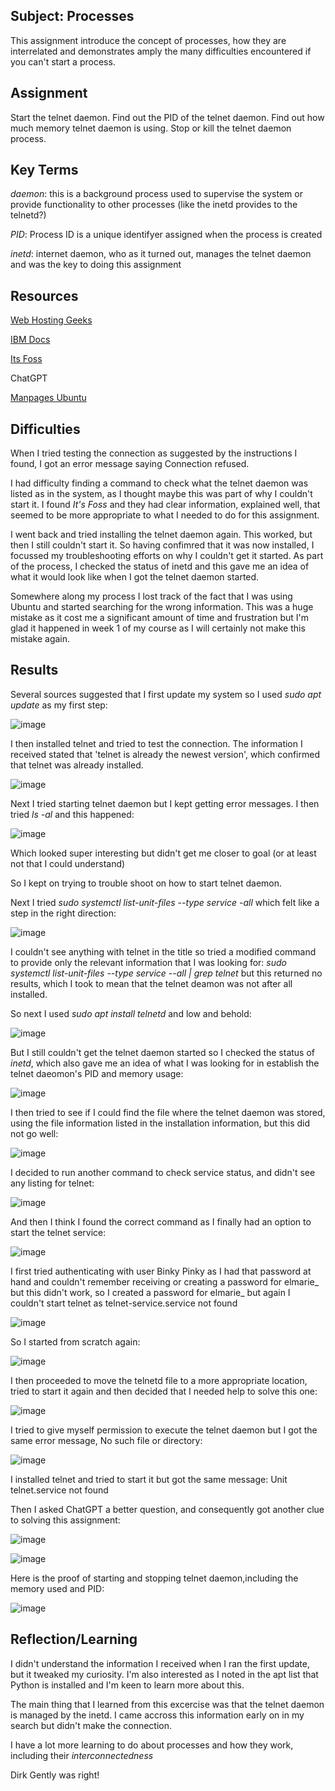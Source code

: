 ##  Subject:  Processes
This assignment introduce the concept of processes, how they are interrelated and demonstrates amply the many difficulties encountered if you can't start a process.


##  Assignment
Start the telnet daemon.
Find out the PID of the telnet daemon.
Find out how much memory telnet daemon is using.
Stop or kill the telnet daemon process.

## Key Terms

*daemon*:  this is a background process used to supervise the system or provide functionality to other processes (like the inetd provides to the telnetd?)

*PID*: Process ID is a unique identifyer assigned when the process is created

*inetd*: internet daemon, who as it turned out, manages the telnet daemon and was the key to doing this assignment



##  Resources

[Web Hosting Geeks](https://webhostinggeeks.com/howto/how-to-install-telnet-on-ubuntu/)

[IBM Docs](https://www.ibm.com/docs/en/aix/7.3?topic=t-telnetd-daemon)

[Its Foss](https://itsfoss.com/start-stop-restart-services-linux/)

ChatGPT

[Manpages Ubuntu](https://manpages.ubuntu.com/manpages/bionic/man7/daemon.7.html#:~:text=A%20daemon%20is%20a%20service,scheme%20originating%20in%20SysV%20Unix.)





##  Difficulties

When I tried testing the connection as suggested by the instructions I found, I got an error message saying Connection refused.

I had difficulty finding a command to check what the telnet daemon was listed as in the system, as I thought maybe this was part of why I couldn't start it. I found *It's Foss* and they had clear information, explained well,  that seemed to be more appropriate to what I needed to do for this assignment.

I went back and tried installing the telnet daemon again. This worked, but then I still couldn't start it.  So having confimred that it was now installed, I focussed my troubleshooting efforts on why I couldn't get it started.  As part of the process, I checked the status of inetd and this gave me an idea of what it would look like when I got the telnet daemon started.

Somewhere along my process I lost track of the fact that I was using Ubuntu and started searching for the wrong information.  This was a huge mistake as it cost me a significant amount of time and frustration but I'm glad it happened in week 1 of my course as I will certainly not make this mistake again.






##  Results

Several sources suggested that I first update my system so I used *sudo apt update* as my first step:


![image](https://github.com/techgrounds/cloud-assignments-E28MS/assets/151161141/033b0e11-e2bf-48c4-9dac-41127475ff9b)

I then installed telnet and tried to test the connection.  The information I received stated that 'telnet is already the newest version', which confirmed that telnet was already installed.

![image](https://github.com/techgrounds/cloud-assignments-E28MS/assets/151161141/e0e82780-ddd4-45fb-b10f-1d70b59308a2)



Next I tried starting telnet daemon but I kept getting error messages.  I then tried *ls -al*  and this happened:

![image](https://github.com/techgrounds/cloud-assignments-E28MS/assets/151161141/a88feaa9-21bb-4a46-8dac-10f80850a642)

Which looked super interesting but didn't get me closer to goal (or at least not that I could understand)

So I kept on trying to trouble shoot on how to start telnet daemon.

Next I tried *sudo systemctl list-unit-files --type service -all* which felt like a step in the right direction:

![image](https://github.com/techgrounds/cloud-assignments-E28MS/assets/151161141/23a2d7c5-501d-4a84-92d9-4a909adea6ca)

I couldn't see anything with telnet in the title so tried a modified command to provide only the relevant information that I was looking for: *sudo systemctl list-unit-files --type service --all | grep telnet* but this returned no results, which I took to mean that the telnet deamon was not after all installed.  

So next I used *sudo apt install telnetd* and low and behold:

![image](https://github.com/techgrounds/cloud-assignments-E28MS/assets/151161141/9f526f0c-bb0e-4cea-8b24-88b16148f932)

But I still couldn't get the telnet daemon started so I checked the status of *inetd*, which also gave me an idea of what I was looking for in establish the telnet daeomon's PID and memory usage:

![image](https://github.com/techgrounds/cloud-assignments-E28MS/assets/151161141/5d44a381-5ed9-4ba4-b897-bc557ffac68f)

I then tried to see if I could find the file where the telnet daemon was stored, using the file information listed in the installation information, but this did not go well:

![image](https://github.com/techgrounds/cloud-assignments-E28MS/assets/151161141/14ef4128-4342-42ad-8e3e-27dcaae3e02b)



I decided to run another command to check service status, and didn't see any listing for telnet:

![image](https://github.com/techgrounds/cloud-assignments-E28MS/assets/151161141/5c606526-8447-4bb2-9301-24174c334245)

And then I think I found the correct command as I finally had an option to start the telnet service:

![image](https://github.com/techgrounds/cloud-assignments-E28MS/assets/151161141/fffad448-b417-490e-be8d-e2a93e0b84e7)


I first tried authenticating with user Binky Pinky as I had that password at hand and couldn't remember receiving or creating a password for elmarie_ but this didn't work, so I created a password for elmarie_ but again I couldn't start telnet as telnet-service.service not found

![image](https://github.com/techgrounds/cloud-assignments-E28MS/assets/151161141/eb0c37b2-acff-4709-9aed-709ec69e0c24)

So I started from scratch again:

![image](https://github.com/techgrounds/cloud-assignments-E28MS/assets/151161141/6986eedc-8ba4-402c-95a0-810cbc06ebbb)

I then proceeded to move the telnetd file to a more appropriate location, tried to start it again and then decided that I needed help to solve this one:

![image](https://github.com/techgrounds/cloud-assignments-E28MS/assets/151161141/0d9a6d9b-9e44-4d98-91b6-9074c053aa00)

I tried to give myself permission to execute the telnet daemon but I got the same error message, No such file or directory:

![image](https://github.com/techgrounds/cloud-assignments-E28MS/assets/151161141/dcac5bad-183f-4335-abf3-7f21b989365c)

I installed telnet and tried to start it but got the same message: Unit telnet.service not found

Then I asked ChatGPT a better question, and consequently got another clue to solving this assignment:

![image](https://github.com/techgrounds/cloud-assignments-E28MS/assets/151161141/39215df9-c439-420f-a4f3-198ae432dd5a)


![image](https://github.com/techgrounds/cloud-assignments-E28MS/assets/151161141/1ff3d4ed-3db7-4a05-95bc-82ba45a7ee3d)

Here is the proof of starting and stopping telnet daemon,including the memory used and PID:

![image](https://github.com/techgrounds/cloud-assignments-E28MS/assets/151161141/0476226f-c0bd-43d2-99de-07cf6cd7f320)


##  Reflection/Learning
I didn't understand the information I received when I ran the first update, but it tweaked my curiosity.  I'm also interested as I noted in the apt list that Python is installed and I'm keen to learn more about this.

The main thing that I learned from this excercise was that the telnet daemon is managed by the inetd.  I came accross this information early on in my search but didn't make the connection.  

I have a lot more learning to do about processes and how they work, including  their *interconnectedness*

Dirk Gently was right!
